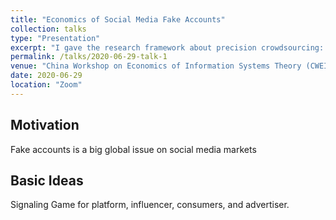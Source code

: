 ```yaml
---
title: "Economics of Social Media Fake Accounts"
collection: talks
type: "Presentation"
excerpt: "I gave the research framework about precision crowdsourcing: from scenarios, motivation, research questions, experiment design and future work."
permalink: /talks/2020-06-29-talk-1
venue: "China Workshop on Economics of Information Systems Theory (CWEIST) 2020"
date: 2020-06-29
location: "Zoom"
---
```


## Motivation
Fake accounts is a big global issue on social media markets

## Basic Ideas
Signaling Game for platform, influencer, consumers, and advertiser.

